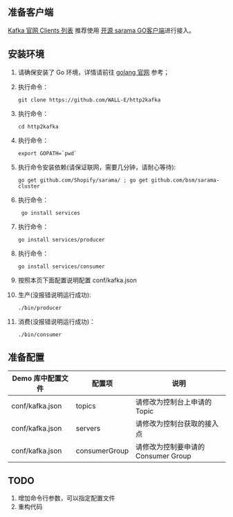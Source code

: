 
## 准备客户端

[Kafka 官网 Clients 列表](https://cwiki.apache.org/confluence/display/KAFKA/Clients#Clients-Go(AKAgolang)) 推荐使用 [开源 sarama GO客户端](https://github.com/Shopify/sarama)进行接入。

## 安装环境
1. 请确保安装了 Go 环境，详情请前往 [golang 官网](https://golang.org "golang 官网") 参考；
2. 执行命令：

   ```
   git clone https://github.com/WALL-E/http2kafka
   ```
3. 执行命令：

    ```
    cd http2kafka
    ```

4. 执行命令：

   ```
   export GOPATH=`pwd`
   ```
5. 执行命令安装依赖(请保证联网，需要几分钟，请耐心等待): 

   ```
   go get github.com/Shopify/sarama/ ; go get github.com/bsm/sarama-cluster
   ```

6. 执行命令：

   ```
    go install services
   ```

7. 执行命令：

    ```
    go install services/producer
    ```

8. 执行命令：
    ```
    go install services/consumer
    ```

9. 按照本页下面配置说明配置 conf/kafka.json
10. 生产(没报错说明运行成功):
    ```
    ./bin/producer
    ```

11. 消费(没报错说明运行成功)：

    ```
    ./bin/consumer
    ```


## 准备配置

| Demo 库中配置文件 |配置项| 说明 |
| --- | --- | --- |
| conf/kafka.json | topics | 请修改为控制台上申请的 Topic |
| conf/kafka.json | servers | 请修改为控制台获取的接入点 |
| conf/kafka.json  | consumerGroup | 请修改为控制要申请的 Consumer Group |

## TODO

1. 增加命令行参数，可以指定配置文件
2. 重构代码
